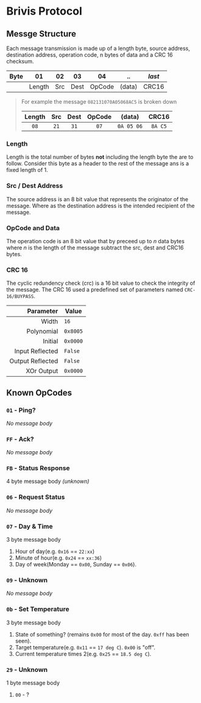 # Brivis Protocol

## Messge Structure 
Each message transmission is made up of a length byte, source address, destination address, operation code, n bytes of data and a CRC 16 checksum.

| **Byte** |   01   | 02  |  03  |   04   |   ..   | *last* 
|----------|:------:|:---:|:----:|:------:|:------:|:------:
|          | Length | Src | Dest | OpCode | (data) | CRC16

>For example the message `082131070A05068AC5` is broken down
> 
>| Length | Src | Dest | OpCode |  (data)  | CRC16
>|:------:|:---:|:----:|:------:|:--------:|:-----:
>|  `08`  |`21` | `31` |  `07`  |`0A 05 06`|`8A C5`

### Length

Length is the total number of bytes **not** including the length byte the are to follow. Consider this byte as a header to the rest of the message ans is a fixed length of 1.

### Src / Dest Address

The source address is an 8 bit value that represents the originator of the message. Where as the destination address is the intended recipient of the message.

### OpCode and Data

The operation code is an 8 bit value that by preceed up to *n* data bytes where *n* is the length of the message subtract the src, dest and CRC16 bytes.

### CRC 16

The cyclic redundency check (crc) is a 16 bit value to check the integrity of the message.
The CRC 16 used a predefined set of parameters named `CRC-16/BUYPASS`. 

|        Parameter | Value    |
|-----------------:|----------|
|            Width | `16`     |
|       Polynomial | `0x8005` |
|          Initial | `0x0000` |
|  Input Reflected | `False`  |
| Output Reflected | `False`  |
|       XOr Output | `0x0000` |

## Known OpCodes

### `01` - Ping?
 
*No message body*

### `FF` - Ack?

*No message body*

### `FB` - Status Response

4 byte message body *(unknown)*

### `06` - Request Status

*No message body*

### `07` - Day & Time

3 byte message body

1. Hour of day(e.g. `0x16` == `22:xx`)
2. Minute of hour(e.g. `0x24` == `xx:36`)
3. Day of week(Monday == `0x00`, Sunday == `0x06`).

### `09` - Unknown 

*No message body*

### `0b` - Set Temperature

3 byte message body

1. State of something? (remains `0x00` for most of the day. `0xff` has been seen).
2. Target temperature(e.g. `0x11` == `17 deg C`). `0x00` is "off".
3. Current temperature times 2(e.g. `0x25` == `18.5 deg C`).

### `29` - Unknown

1 byte message body

1. `00` - ?